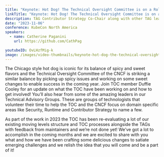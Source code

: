 ```yaml
---
title: "Keynote: Hot Dog! The Technical Oversight Committee is on a Roll!"
linkTitle: "Keynote: Hot Dog! The Technical Oversight Committee is on a Roll!"
description: TAG Contributor Strategy Co-Chair along with other TAG leads participate in a keynote panel discussion focusing on the different work each of them do and the benefits they have reaped from participating in the TAGs.
date: "2023-11-06"
conference: KubeCon North America
speakers:
  - name: Catherine Paganini
    url: https://github.com/CathPag
  
youtubeID: OvLHzfMig-k
image: /images/video-thumbnails/keynote-hot-dog-the-technical-oversight-committee-is-on-a-roll.png
---
```


The Chicago style hot dog is iconic for its balance of spicy and sweet flavors and the Technical Oversight Committee of the CNCF is striking a similar balance by picking up spicy issues and working on some sweet changes to enable success in the coming year. Join TOC member Duffie Cooley for an update on what the TOC have been working on and how to get involved! You’ll also hear from some of the amazing leaders in our Technical Advisory Groups. These are groups of technologists that volunteer their time to help the TOC and the CNCF focus on domain specific areas like Security, Runtime and Contributor Strategy to name a few.

As part of the work in 2023 the TOC has been re-evaluating a lot of our existing moving levels structure and TOC processes alongside the TAGs with feedback from maintainers and we’re not done yet! We’ve got a lot to accomplish in the coming months and we are excited to share with you what and how we have been crafting some delicious changes to satiate emerging challenges and we relish the idea that you will come and be a part of it!
